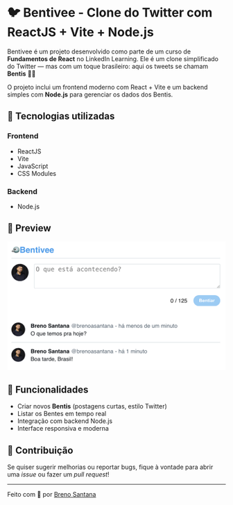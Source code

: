# 🐦 Bentivee - Clone do Twitter com ReactJS + Vite + Node.js

Bentivee é um projeto desenvolvido como parte de um curso de **Fundamentos de React** no LinkedIn Learning. Ele é um clone simplificado do Twitter — mas com um toque brasileiro: aqui os tweets se chamam **Bentis** 🐤✨

O projeto inclui um frontend moderno com React + Vite e um backend simples com **Node.js** para gerenciar os dados dos Bentis.

## 🚀 Tecnologias utilizadas

### Frontend
- ReactJS
- Vite
- JavaScript
- CSS Modules

### Backend
- Node.js

## 📸 Preview

![Preview do Bentivee](./preview.png) <!-- (adicione uma imagem do projeto rodando, se possível) -->

## 🔧 Funcionalidades

- Criar novos **Bentis** (postagens curtas, estilo Twitter)
- Listar os Bentes em tempo real
- Integração com backend Node.js
- Interface responsiva e moderna

## 🤝 Contribuição

Se quiser sugerir melhorias ou reportar bugs, fique à vontade para abrir uma *issue* ou fazer um *pull request*!

---

Feito com 💙 por [Breno Santana](https://github.com/brenoasantana)